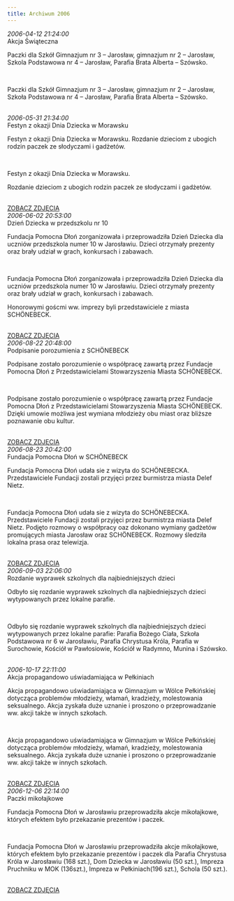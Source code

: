 ```yaml
---
title: Archiwum 2006
---
```


<div class="archiveItem">
<i>2006-04-12 21:24:00</i><br>
Akcja Świąteczna<p>Paczki dla Szkół Gimnazjum nr 3 – Jarosław, gimnazjum nr 2 – Jarosław, Szkola Podstawowa nr 4 – Jarosław, Parafia Brata Alberta – Szówsko.</p><br>
<p>Paczki dla Szkół Gimnazjum nr 3 – Jarosław, gimnazjum nr 2 – Jarosław, Szkoła Podstawowa nr 4 – Jarosław, Parafia Brata Alberta – Szówsko.</p><br>
</div>
<div class="archiveItem">
<i>2006-05-31 21:34:00</i><br>
Festyn z okazji Dnia Dziecka w Morawsku<p>Festyn z okazji Dnia Dziecka w Morawsku. Rozdanie dzieciom z ubogich rodzin paczek ze słodyczami i gadżetów.</p><br>
<p>Festyn z okazji Dnia Dziecka w Morawsku.</p><p>Rozdanie dzieciom z ubogich rodzin paczek ze słodyczami i gadżetów.</p><br>
<a href='#' data-src='["img/archive_files/02/morawsko-dzien-dziecka-2006.jpg"]' onclick='openImageBrowser(event, 0)' class='loadImages'>ZOBACZ ZDJĘCIA</a>
</div>
<div class="archiveItem">
<i>2006-06-02 20:53:00</i><br>
Dzień Dziecka w przedszkolu nr 10<p>Fundacja Pomocna Dłoń zorganizowała i przeprowadziła Dzień Dziecka dla uczniów przedszkola numer 10 w Jarosławiu. Dzieci otrzymały prezenty oraz brały udział w grach, konkursach i zabawach.</p><br>
<p>Fundacja Pomocna Dłoń zorganizowała i przeprowadziła Dzień Dziecka dla uczniów przedszkola numer 10 w Jarosławiu. Dzieci otrzymały prezenty oraz brały udział w grach, konkursach i zabawach.</p><p>Honorowymi goścmi ww. imprezy byli przedstawiciele z miasta SCHÖNEBECK.</p><br>
<a href='#' data-src='["img/archive_files/01/1dzien_dziecka_2002.jpg", "img/archive_files/01/2[2].jpg", "img/archive_files/01/dzien_dziecka.jpg", "img/archive_files/01/dzien_dziecka_2002.jpg", "img/archive_files/01/fundacja2[1].jpg", "img/archive_files/02/skanuj0001.jpg"]' onclick='openImageBrowser(event, 0)' class='loadImages'>ZOBACZ ZDJĘCIA</a>
</div>
<div class="archiveItem">
<i>2006-08-22 20:48:00</i><br>
Podpisanie porozumienia z SCHÖNEBECK<p>Podpisane zostało porozumienie o współpracę zawartą przez Fundacje Pomocna Dłoń z Przedstawicielami Stowarzyszenia Miasta SCHÖNEBECK.</p><br>
<p>Podpisane zostało porozumienie o współpracę zawartą przez Fundacje Pomocna Dłoń z Przedstawicielami Stowarzyszenia Miasta SCHÖNEBECK. Dzięki umowie możliwa jest wymiana młodzieży obu miast oraz bliższe poznawanie obu kultur.</p><br>
<a href='#' data-src='["img/archive_files/01/1[1].jpg", "img/archive_files/01/2[1].jpg", "img/archive_files/01/3[1].jpg"]' onclick='openImageBrowser(event, 0)' class='loadImages'>ZOBACZ ZDJĘCIA</a>
</div>
<div class="archiveItem">
<i>2006-08-23 20:42:00</i><br>
Fundacja Pomocna Dłoń w SCHÖNEBECK<p>Fundacja Pomocna Dłoń udała sie z wizyta do SCHÖNEBECKA. Przedstawiciele Fundacji zostali przyjęci przez burmistrza miasta Delef Nietz.</p><br>
<p>Fundacja Pomocna Dłoń udała sie z wizyta do SCHÖNEBECKA. Przedstawiciele Fundacji zostali przyjęci przez burmistrza miasta Delef Nietz.  Podjęto rozmowy o współpracy oaz dokonano wymiany gadżetów promujących miasta Jarosław oraz SCHÖNEBECK. Rozmowy śledziła lokalna prasa oraz telewizja.</p><br>
<a href='#' data-src='["img/archive_files/01/01.jpg", "img/archive_files/01/02[1].jpg", "img/archive_files/01/03.jpg", "img/archive_files/01/05[1].jpg", "img/archive_files/01/05[2].jpg", "img/archive_files/02/skanuj0004.jpg"]' onclick='openImageBrowser(event, 0)' class='loadImages'>ZOBACZ ZDJĘCIA</a>
</div>
<div class="archiveItem">
<i>2006-09-03 22:06:00</i><br>
Rozdanie wyprawek szkolnych dla najbiedniejszych dzieci <p>Odbyło się rozdanie wyprawek szkolnych dla najbiedniejszych dzieci wytypowanych przez lokalne parafie.</p><br>
<p>Odbyło się rozdanie wyprawek szkolnych dla najbiedniejszych dzieci wytypowanych przez lokalne parafie: Parafia Bożego Ciała, Szkoła Podstawowa nr 6 w Jarosławiu, Parafia Chrystusa Króla, Parafia w Surochowie, Kościół w Pawłosiowie, Kościół w Radymno, Munina i Szówsko.</p><br>
</div>
<div class="archiveItem">
<i>2006-10-17 22:11:00</i><br>
Akcja propagandowo uświadamiająca w Pełkiniach<p>Akcja propagandowo uświadamiająca w Gimnazjum w Wólce Pełkińskiej dotycząca problemów młodzieży, włamań, kradzieży, molestowania seksualnego. Akcja zyskała duże uznanie i proszono o przeprowadzanie ww. akcji także w innych szkołach.</p><br>
<p>Akcja propagandowo uświadamiająca w Gimnazjum w Wólce Pełkińskiej dotycząca problemów młodzieży, włamań, kradzieży, molestowania seksualnego. Akcja zyskała duże uznanie i proszono o przeprowadzanie ww. akcji także w innych szkołach.</p><br>
<a href='#' data-src='["img/archive_files/02/img_2578.jpg", "img/archive_files/01/akcja-prop-uswiadamiajaca-2007.jpg", "img/archive_files/02/pelkinie-akcja-prop-2006.jpg", "img/archive_files/02/policjant.jpg"]' onclick='openImageBrowser(event, 0)' class='loadImages'>ZOBACZ ZDJĘCIA</a>
</div>
<div class="archiveItem">
<i>2006-12-06 22:14:00</i><br>
Paczki mikołajkowe<p>Fundacja Pomocna Dłoń w Jarosławiu przeprowadziła akcje mikołajkowe, których efektem było przekazanie prezentów i paczek.</p><br>
<p>Fundacja Pomocna Dłoń w Jarosławiu przeprowadziła akcje mikołajkowe, których efektem było przekazanie prezentów i paczek dla Parafia Chrystusa Króla w Jarosławiu (168 szt.), Dom Dziecka w Jarosławiu (50 szt.), Impreza Pruchniku w MOK (136szt.), Impreza w Pełkiniach(196 szt.), Schola (50 szt.).</p><br>
<a href='#' data-src='["img/archive_files/02/mikolaj-pruchnik-2006.jpg"]' onclick='openImageBrowser(event, 0)' class='loadImages'>ZOBACZ ZDJĘCIA</a>
</div>
